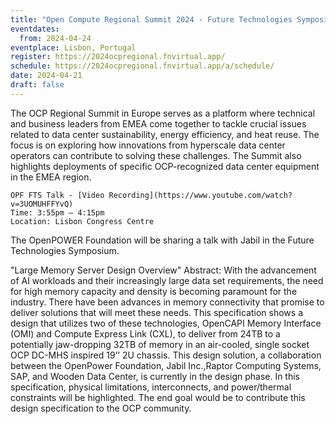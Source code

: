 ```yaml
---
title: "Open Compute Regional Summit 2024 - Future Technologies Symposium"
eventdates:
  from: 2024-04-24
eventplace: Lisbon, Portugal
register: https://2024ocpregional.fnvirtual.app/
schedule: https://2024ocpregional.fnvirtual.app/a/schedule/
date: 2024-04-21
draft: false
---
```


The OCP Regional Summit in Europe serves as a platform where technical and business leaders from EMEA come together to tackle crucial issues related to data center sustainability, energy efficiency, and heat reuse. The focus is on exploring how innovations from hyperscale data center operators can contribute to solving these challenges. The Summit also highlights deployments of specific OCP-recognized data center equipment in the EMEA region.

```
OPF FTS Talk - [Video Recording](https://www.youtube.com/watch?v=3UOMUHFFYvQ)
Time: 3:55pm – 4:15pm
Location: Lisbon Congress Centre
```

The OpenPOWER Foundation will be sharing a talk with Jabil in the Future Technologies Symposium. 

"Large Memory Server Design Overview"
Abstract:
With the advancement of AI workloads and their increasingly large data set requirements, the need for high memory capacity and density is becoming paramount for the industry.  There have been advances in memory connectivity that promise to deliver solutions that will meet these needs.  This specification shows a design that utilizes two of these technologies, OpenCAPI Memory Interface (OMI) and Compute Express Link (CXL), to deliver from 24TB to a potentially jaw-dropping 32TB of memory in an air-cooled, single socket OCP DC-MHS inspired 19’’ 2U chassis.  This design solution, a collaboration between the OpenPower Foundation, Jabil Inc.,Raptor Computing Systems, SAP, and Wooden Data Center, is currently in the design phase.  In this specification, physical limitations, interconnects, and power/thermal constraints will be highlighted.  The end goal would be to contribute this design specification to the OCP community.